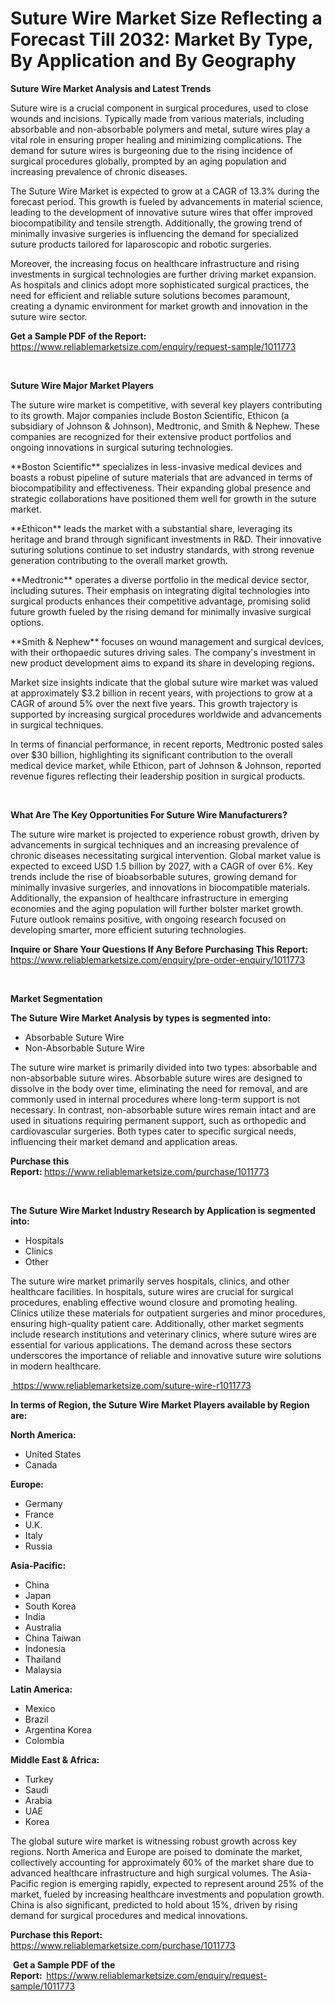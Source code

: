 <p><h1>Suture Wire Market Size Reflecting a Forecast Till 2032: Market By Type, By Application and By Geography</h1></p><p><strong>Suture Wire Market Analysis and Latest Trends</strong></p>
<p><p>Suture wire is a crucial component in surgical procedures, used to close wounds and incisions. Typically made from various materials, including absorbable and non-absorbable polymers and metal, suture wires play a vital role in ensuring proper healing and minimizing complications. The demand for suture wires is burgeoning due to the rising incidence of surgical procedures globally, prompted by an aging population and increasing prevalence of chronic diseases. </p><p>The Suture Wire Market is expected to grow at a CAGR of 13.3% during the forecast period. This growth is fueled by advancements in material science, leading to the development of innovative suture wires that offer improved biocompatibility and tensile strength. Additionally, the growing trend of minimally invasive surgeries is influencing the demand for specialized suture products tailored for laparoscopic and robotic surgeries. </p><p>Moreover, the increasing focus on healthcare infrastructure and rising investments in surgical technologies are further driving market expansion. As hospitals and clinics adopt more sophisticated surgical practices, the need for efficient and reliable suture solutions becomes paramount, creating a dynamic environment for market growth and innovation in the suture wire sector.</p></p>
<p><strong>Get a Sample PDF of the Report:&nbsp;</strong> <a href="https://www.reliablemarketsize.com/enquiry/request-sample/1011773?utm_campaign=2625&utm_medium=2&utm_source=Github&utm_content=ia&utm_term=18042025&utm_id=suture-wire">https://www.reliablemarketsize.com/enquiry/request-sample/1011773</a></p>
<p>&nbsp;</p>
<p><strong>Suture Wire Major Market Players</strong></p>
<p><p>The suture wire market is competitive, with several key players contributing to its growth. Major companies include Boston Scientific, Ethicon (a subsidiary of Johnson & Johnson), Medtronic, and Smith & Nephew. These companies are recognized for their extensive product portfolios and ongoing innovations in surgical suturing technologies.</p><p>**Boston Scientific** specializes in less-invasive medical devices and boasts a robust pipeline of suture materials that are advanced in terms of biocompatibility and effectiveness. Their expanding global presence and strategic collaborations have positioned them well for growth in the suture market.</p><p>**Ethicon** leads the market with a substantial share, leveraging its heritage and brand through significant investments in R&D. Their innovative suturing solutions continue to set industry standards, with strong revenue generation contributing to the overall market growth.</p><p>**Medtronic** operates a diverse portfolio in the medical device sector, including sutures. Their emphasis on integrating digital technologies into surgical products enhances their competitive advantage, promising solid future growth fueled by the rising demand for minimally invasive surgical options.</p><p>**Smith & Nephew** focuses on wound management and surgical devices, with their orthopaedic sutures driving sales. The company's investment in new product development aims to expand its share in developing regions.</p><p>Market size insights indicate that the global suture wire market was valued at approximately $3.2 billion in recent years, with projections to grow at a CAGR of around 5% over the next five years. This growth trajectory is supported by increasing surgical procedures worldwide and advancements in surgical techniques. </p><p>In terms of financial performance, in recent reports, Medtronic posted sales over $30 billion, highlighting its significant contribution to the overall medical device market, while Ethicon, part of Johnson & Johnson, reported revenue figures reflecting their leadership position in surgical products.</p></p>
<p>&nbsp;</p>
<p><strong>What Are The Key Opportunities For Suture Wire Manufacturers?</strong></p>
<p><p>The suture wire market is projected to experience robust growth, driven by advancements in surgical techniques and an increasing prevalence of chronic diseases necessitating surgical intervention. Global market value is expected to exceed USD 1.5 billion by 2027, with a CAGR of over 6%. Key trends include the rise of bioabsorbable sutures, growing demand for minimally invasive surgeries, and innovations in biocompatible materials. Additionally, the expansion of healthcare infrastructure in emerging economies and the aging population will further bolster market growth. Future outlook remains positive, with ongoing research focused on developing smarter, more efficient suturing technologies.</p></p>
<p><strong>Inquire or Share Your Questions If Any Before Purchasing This Report:</strong> <a href="https://www.reliablemarketsize.com/enquiry/pre-order-enquiry/1011773?utm_campaign=2625&utm_medium=2&utm_source=Github&utm_content=ia&utm_term=18042025&utm_id=suture-wire">https://www.reliablemarketsize.com/enquiry/pre-order-enquiry/1011773</a></p>
<p>&nbsp;</p>
<p><strong>Market Segmentation</strong></p>
<p><strong>The Suture Wire Market Analysis by types is segmented into:</strong></p>
<p><ul><li>Absorbable Suture Wire</li><li>Non-Absorbable Suture Wire</li></ul></p>
<p><p>The suture wire market is primarily divided into two types: absorbable and non-absorbable suture wires. Absorbable suture wires are designed to dissolve in the body over time, eliminating the need for removal, and are commonly used in internal procedures where long-term support is not necessary. In contrast, non-absorbable suture wires remain intact and are used in situations requiring permanent support, such as orthopedic and cardiovascular surgeries. Both types cater to specific surgical needs, influencing their market demand and application areas.</p></p>
<p><strong>Purchase this Report:&nbsp;</strong><a href="https://www.reliablemarketsize.com/purchase/1011773?utm_campaign=2625&utm_medium=2&utm_source=Github&utm_content=ia&utm_term=18042025&utm_id=suture-wire">https://www.reliablemarketsize.com/purchase/1011773</a></p>
<p>&nbsp;</p>
<p><strong>The Suture Wire Market Industry Research by Application is segmented into:</strong></p>
<p><ul><li>Hospitals</li><li>Clinics</li><li>Other</li></ul></p>
<p><p>The suture wire market primarily serves hospitals, clinics, and other healthcare facilities. In hospitals, suture wires are crucial for surgical procedures, enabling effective wound closure and promoting healing. Clinics utilize these materials for outpatient surgeries and minor procedures, ensuring high-quality patient care. Additionally, other market segments include research institutions and veterinary clinics, where suture wires are essential for various applications. The demand across these sectors underscores the importance of reliable and innovative suture wire solutions in modern healthcare.</p></p>
<p><a href="https://www.reliablemarketsize.com/suture-wire-r1011773?utm_campaign=2625&utm_medium=2&utm_source=Github&utm_content=ia&utm_term=18042025&utm_id=suture-wire">&nbsp;https://www.reliablemarketsize.com/suture-wire-r1011773</a></p>
<p><strong>In terms of Region, the Suture Wire Market Players available by Region are:</strong></p>
<p>
    <p> <strong> North America: </strong>
        <ul>
            <li>United States</li>
            <li>Canada</li>
        </ul>
        </p> 
    <p> <strong> Europe: </strong>
        <ul>
            <li>Germany</li>
            <li>France</li>
            <li>U.K.</li>
            <li>Italy</li>
            <li>Russia</li>
        </ul>
        </p> 
    <p> <strong> Asia-Pacific: </strong>
        <ul>
            <li>China</li>
            <li>Japan</li>
            <li>South Korea</li>
            <li>India</li>
            <li>Australia</li>
            <li>China Taiwan</li>
            <li>Indonesia</li>
            <li>Thailand</li>
            <li>Malaysia</li>
        </ul>
        </p> 
    <p> <strong> Latin America: </strong>
        <ul>
            <li>Mexico</li>
            <li>Brazil</li>
            <li>Argentina Korea</li>
            <li>Colombia</li>
        </ul>
        </p> 
    <p> <strong> Middle East & Africa: </strong>
        <ul>
            <li>Turkey</li>
            <li>Saudi</li>
            <li>Arabia</li>
            <li>UAE</li>
            <li>Korea</li>
        </ul>
    </p>
    </p>
<p><p>The global suture wire market is witnessing robust growth across key regions. North America and Europe are poised to dominate the market, collectively accounting for approximately 60% of the market share due to advanced healthcare infrastructure and high surgical volumes. The Asia-Pacific region is emerging rapidly, expected to represent around 25% of the market, fueled by increasing healthcare investments and population growth. China is also significant, predicted to hold about 15%, driven by rising demand for surgical procedures and medical innovations.</p></p>
<p><strong>Purchase this Report: </strong><a href="https://www.reliablemarketsize.com/purchase/1011773?utm_campaign=2625&utm_medium=2&utm_source=Github&utm_content=ia&utm_term=18042025&utm_id=suture-wire">https://www.reliablemarketsize.com/purchase/1011773</a></p>
<p>&nbsp;<strong>Get a Sample PDF of the Report:&nbsp;&nbsp;</strong><a href="https://www.reliablemarketsize.com/enquiry/request-sample/1011773?utm_campaign=2625&utm_medium=2&utm_source=Github&utm_content=ia&utm_term=18042025&utm_id=suture-wire">https://www.reliablemarketsize.com/enquiry/request-sample/1011773</a></p>
<p><strong></strong></p>
<p><p></p><p></p><p></p></p>